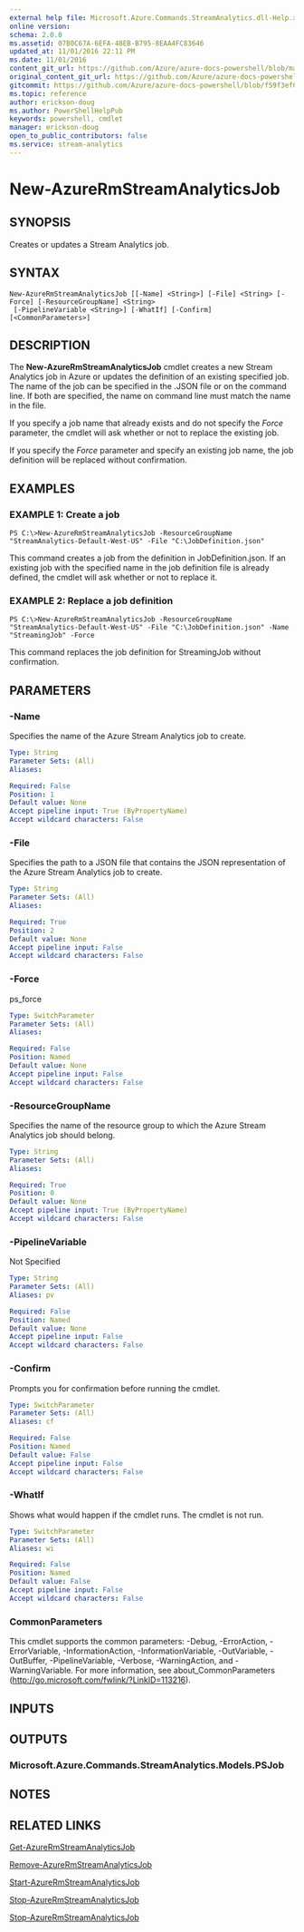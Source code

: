 ```yaml
---
external help file: Microsoft.Azure.Commands.StreamAnalytics.dll-Help.xml
online version:
schema: 2.0.0
ms.assetid: 07B0C67A-6EFA-48EB-B795-8EAA4FC83646
updated_at: 11/01/2016 22:11 PM
ms.date: 11/01/2016
content_git_url: https://github.com/Azure/azure-docs-powershell/blob/master/azureps-cmdlets-docs/ResourceManager/AzureRM.StreamAnalytics/v1.0.12/New-AzureRmStreamAnalyticsJob.md
original_content_git_url: https://github.com/Azure/azure-docs-powershell/blob/master/azureps-cmdlets-docs/ResourceManager/AzureRM.StreamAnalytics/v1.0.12/New-AzureRmStreamAnalyticsJob.md
gitcommit: https://github.com/Azure/azure-docs-powershell/blob/f59f3ef60bc592383812213e69fd77ba950759ed
ms.topic: reference
author: erickson-doug
ms.author: PowerShellHelpPub
keywords: powershell, cmdlet
manager: erickson-doug
open_to_public_contributors: false
ms.service: stream-analytics
---
```


# New-AzureRmStreamAnalyticsJob

## SYNOPSIS
Creates or updates a Stream Analytics job.

## SYNTAX

```
New-AzureRmStreamAnalyticsJob [[-Name] <String>] [-File] <String> [-Force] [-ResourceGroupName] <String>
 [-PipelineVariable <String>] [-WhatIf] [-Confirm] [<CommonParameters>]
```

## DESCRIPTION
The **New-AzureRmStreamAnalyticsJob** cmdlet creates a new Stream Analytics job in Azure or updates the definition of an existing specified job.
The name of the job can be specified in the .JSON file or on the command line.
If both are specified, the name on command line must match the name in the file.

If you specify a job name that already exists and do not specify the *Force* parameter, the cmdlet will ask whether or not to replace the existing job.

If you specify the *Force* parameter and specify an existing job name, the job definition will be replaced without confirmation.

## EXAMPLES

### EXAMPLE 1: Create a job
```
PS C:\>New-AzureRmStreamAnalyticsJob -ResourceGroupName "StreamAnalytics-Default-West-US" -File "C:\JobDefinition.json"
```

This command creates a job from the definition in JobDefinition.json.
If an existing job with the specified name in the job definition file is already defined, the cmdlet will ask whether or not to replace it.

### EXAMPLE 2: Replace a job definition
```
PS C:\>New-AzureRmStreamAnalyticsJob -ResourceGroupName "StreamAnalytics-Default-West-US" -File "C:\JobDefinition.json" -Name "StreamingJob" -Force
```

This command replaces the job definition for StreamingJob without confirmation.

## PARAMETERS

### -Name
Specifies the name of the Azure Stream Analytics job to create.

```yaml
Type: String
Parameter Sets: (All)
Aliases: 

Required: False
Position: 1
Default value: None
Accept pipeline input: True (ByPropertyName)
Accept wildcard characters: False
```

### -File
Specifies the path to a JSON file that contains the JSON representation of the Azure Stream Analytics job to create.

```yaml
Type: String
Parameter Sets: (All)
Aliases: 

Required: True
Position: 2
Default value: None
Accept pipeline input: False
Accept wildcard characters: False
```

### -Force
ps_force

```yaml
Type: SwitchParameter
Parameter Sets: (All)
Aliases: 

Required: False
Position: Named
Default value: None
Accept pipeline input: False
Accept wildcard characters: False
```

### -ResourceGroupName
Specifies the name of the resource group to which the Azure Stream Analytics job should belong.

```yaml
Type: String
Parameter Sets: (All)
Aliases: 

Required: True
Position: 0
Default value: None
Accept pipeline input: True (ByPropertyName)
Accept wildcard characters: False
```

### -PipelineVariable
Not Specified

```yaml
Type: String
Parameter Sets: (All)
Aliases: pv

Required: False
Position: Named
Default value: None
Accept pipeline input: False
Accept wildcard characters: False
```

### -Confirm
Prompts you for confirmation before running the cmdlet.

```yaml
Type: SwitchParameter
Parameter Sets: (All)
Aliases: cf

Required: False
Position: Named
Default value: False
Accept pipeline input: False
Accept wildcard characters: False
```

### -WhatIf
Shows what would happen if the cmdlet runs.
The cmdlet is not run.

```yaml
Type: SwitchParameter
Parameter Sets: (All)
Aliases: wi

Required: False
Position: Named
Default value: False
Accept pipeline input: False
Accept wildcard characters: False
```

### CommonParameters
This cmdlet supports the common parameters: -Debug, -ErrorAction, -ErrorVariable, -InformationAction, -InformationVariable, -OutVariable, -OutBuffer, -PipelineVariable, -Verbose, -WarningAction, and -WarningVariable. For more information, see about_CommonParameters (http://go.microsoft.com/fwlink/?LinkID=113216).

## INPUTS

## OUTPUTS

### Microsoft.Azure.Commands.StreamAnalytics.Models.PSJob

## NOTES

## RELATED LINKS

[Get-AzureRmStreamAnalyticsJob](./Get-AzureRmStreamAnalyticsJob.md)

[Remove-AzureRmStreamAnalyticsJob](./Remove-AzureRmStreamAnalyticsJob.md)

[Start-AzureRmStreamAnalyticsJob](./Start-AzureRmStreamAnalyticsJob.md)

[Stop-AzureRmStreamAnalyticsJob](./Stop-AzureRmStreamAnalyticsJob.md)

[Stop-AzureRmStreamAnalyticsJob](./Stop-AzureRmStreamAnalyticsJob.md)


